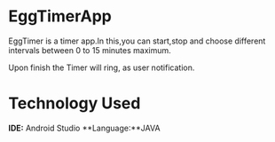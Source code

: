 # EggTimerApp

EggTimer is a timer app.In this,you can start,stop and choose different intervals between 0 to 15 minutes maximum.

Upon finish the Timer will ring, as user notification.

# Technology Used
**IDE:** Android Studio
**Language:**JAVA

   
